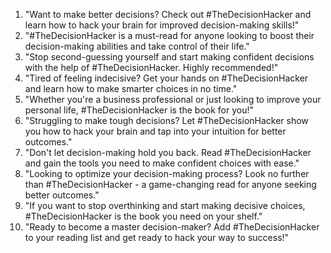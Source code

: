 1. "Want to make better decisions? Check out #TheDecisionHacker and learn how to hack your brain for improved decision-making skills!"
2. "#TheDecisionHacker is a must-read for anyone looking to boost their decision-making abilities and take control of their life."
3. "Stop second-guessing yourself and start making confident decisions with the help of #TheDecisionHacker. Highly recommended!"
4. "Tired of feeling indecisive? Get your hands on #TheDecisionHacker and learn how to make smarter choices in no time."
5. "Whether you're a business professional or just looking to improve your personal life, #TheDecisionHacker is the book for you!"
6. "Struggling to make tough decisions? Let #TheDecisionHacker show you how to hack your brain and tap into your intuition for better outcomes."
7. "Don't let decision-making hold you back. Read #TheDecisionHacker and gain the tools you need to make confident choices with ease."
8. "Looking to optimize your decision-making process? Look no further than #TheDecisionHacker - a game-changing read for anyone seeking better outcomes."
9. "If you want to stop overthinking and start making decisive choices, #TheDecisionHacker is the book you need on your shelf."
10. "Ready to become a master decision-maker? Add #TheDecisionHacker to your reading list and get ready to hack your way to success!"
